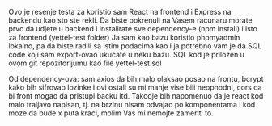 Ovo je resenje testa za koristio sam React na frontend i Express na backendu kao sto ste rekli.
Da biste pokrenuli na Vasem racunaru morate prvo da udjete u backend i instalirate sve dependency-e (npm install) i isto za frontend (yettel-test folder)
Ja sam kao bazu koristio phpmyadmin lokalno, pa da biste radili sa istim podacima kao i ja potrebno vam je da SQL code koji sam export-ovao ukucate u neku bazu.
SQL kod je prilozen u ovom git repozitorijumu kao file yettel-test.sql

Od dependency-ova: sam axios da bih malo olaksao posao na frontu, bcrypt kako bih sifrovao lozinke i ovi ostali su mi manje vise bili neophodni, cors da bi front mogao da pristupi backu itd.
Takodje bih napomenuo da je react kod malo traljavo napisan, tj. na brzinu nisam odvajao po komponentama i kod moze da bude x puta kraci, molim Vas mi nemojte zameriti to.
 
